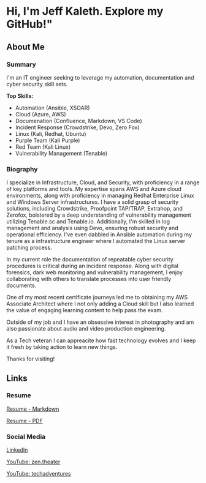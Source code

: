 # Hi, I'm Jeff Kaleth. Explore my GitHub!"

## About Me

### Summary

I'm an IT engineer seeking to leverage my automation, documentation and cyber security skill sets. 

**Top Skills:**

- Automation (Ansible, XSOAR)
- Cloud (Azure, AWS)
- Documenation (Confluence, Markdown, VS Code)
- Incident Response (Crowdstrike, Devo, Zero Fox)
- Linux (Kali, Redhat, Ubuntu)
- Purple Team (Kali Purple)
- Red Team (Kali Linux)
- Vulnerability Management (Tenable)

### Biography

I specialize in Infrastructure, Cloud, and Security, with proficiency in a range of key platforms and tools. My expertise spans AWS and Azure cloud environments, along with proficiency in managing Redhat Enterprise Linux and Windows Server infrastructures. I have a solid grasp of security solutions, including Crowdstrike, Proofpoint TAP/TRAP, Extrahop, and Zerofox, bolstered by a deep understanding of vulnerability management utilizing Tenable.sc and Tenable.io. Additionally, I'm skilled in log management and analysis using Devo, ensuring robust security and operational efficiency. I've even dabbled in Ansible automation during my tenure as a infrastructure engineer where I automated the Linux server patching process. 

In my current role the documentation of repeatable cyber security procedures is critical during an incident response. 
Along with digital forensics, dark web monitoring and vulnerability management, I enjoy collaborating with others to translate processes into user friendly documents. 

One of my most recent certificate journeys led me to obtaining my AWS Associate Architect where I not only adding a Cloud skill but I also learned the value of engaging learning content to help pass the exam. 

Outside of my job and I have an obsessive interest in photography and am also passionate about audio and video production engineering. 

As a Tech veteran I can appreacite how fast technology evolves and I keep it fresh by taking action to learn new things. 

Thanks for visiting! 

## Links

### Resume

[Resume - Markdown](./Resume-Jeff-Kaleth.md)

[Resume - PDF](https://github.com/jkaleth/jkaleth/blob/main/Resume-Jeff-Kaleth-113023.pdf)

### Social Media

[LinkedIn](https://www.linkedin.com/in/jeffkaleth/)

[YouTube: zen.theater](https://www.youtube.com/@zentheater)

[YouTube: techadventures](https://www.youtube.com/@zentheater)


